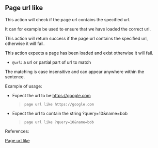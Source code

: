 ## Page url like

This action will check if the page url contains the specified url.

It can for example be used to ensure that we have loaded the correct url.

This action will return success if the page url contains the specified url, otherwise it will fail.

This action expects a page has been loaded and exist otherwise it will fail.

- `@url`: a url or partial part of url to match

The matching is case insensitive and can appear anywhere within the sentence.

Example of usage:

- Expect the url to be https://google.com

    > `page url like https://google.com`

- Expect the url to contain the string ?query=10&name=bob

    > `page url like ?query=10&name=bob`


References:

[Page url like](https://github.com/DasAng/phobo-release/blob/master/docs/browser_actions.md#page-url-like)